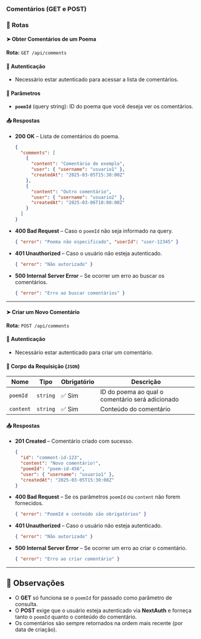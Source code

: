 ### **Comentários (GET e POST)**

### 📌 **Rotas**

#### ➤ Obter Comentários de um Poema  
**Rota:** `GET /api/comments`  

#### 🔑 **Autenticação**
- Necessário estar autenticado para acessar a lista de comentários.

#### 🔹 **Parâmetros**
- **`poemId`** (query string): ID do poema que você deseja ver os comentários.

#### 📤 **Respostas**  
- **200 OK** – Lista de comentários do poema.  
  ```json
  {
    "comments": [
      {
        "content": "Comentário de exemplo",
        "user": { "username": "usuario1" },
        "createdAt": "2025-03-05T15:30:00Z"
      },
      {
        "content": "Outro comentário",
        "user": { "username": "usuario2" },
        "createdAt": "2025-03-06T10:00:00Z"
      }
    ]
  }
  ```

- **400 Bad Request** – Caso o `poemId` não seja informado na query.  
  ```json
  { "error": "Poema não especificado", "userId": "user-12345" }
  ```

- **401 Unauthorized** – Caso o usuário não esteja autenticado.  
  ```json
  { "error": "Não autorizado" }
  ```

- **500 Internal Server Error** – Se ocorrer um erro ao buscar os comentários.  
  ```json
  { "error": "Erro ao buscar comentários" }
  ```

---

#### ➤ Criar um Novo Comentário  
**Rota:** `POST /api/comments`  

#### 🔑 **Autenticação**
- Necessário estar autenticado para criar um comentário.

#### 🔹 **Corpo da Requisição (`JSON`)**
| Nome     | Tipo   | Obrigatório | Descrição              |
|----------|--------|-------------|------------------------|
| `poemId` | `string` | ✅ Sim      | ID do poema ao qual o comentário será adicionado |
| `content`| `string` | ✅ Sim      | Conteúdo do comentário  |

#### 📤 **Respostas**  
- **201 Created** – Comentário criado com sucesso.  
  ```json
  {
    "id": "comment-id-123",
    "content": "Novo comentário!",
    "poemId": "poem-id-456",
    "user": { "username": "usuario1" },
    "createdAt": "2025-03-05T15:30:00Z"
  }
  ```

- **400 Bad Request** – Se os parâmetros `poemId` ou `content` não forem fornecidos.  
  ```json
  { "error": "PoemId e conteúdo são obrigatórios" }
  ```

- **401 Unauthorized** – Caso o usuário não esteja autenticado.  
  ```json
  { "error": "Não autorizado" }
  ```

- **500 Internal Server Error** – Se ocorrer um erro ao criar o comentário.  
  ```json
  { "error": "Erro ao criar comentário" }
  ```

---

## 🚀 Observações
- O **GET** só funciona se o `poemId` for passado como parâmetro de consulta.  
- O **POST** exige que o usuário esteja autenticado via **NextAuth** e forneça tanto o `poemId` quanto o conteúdo do comentário.  
- Os comentários são sempre retornados na ordem mais recente (por data de criação).